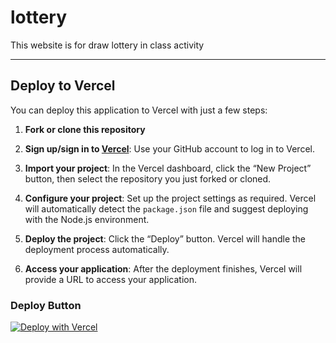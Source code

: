 # lottery

This website is for draw lottery in class activity

---

## Deploy to Vercel

You can deploy this application to Vercel with just a few steps:

1. **Fork or clone this repository**

2. **Sign up/sign in to [Vercel](https://vercel.com/)**: Use your GitHub account to log in to Vercel.

3. **Import your project**: In the Vercel dashboard, click the “New Project” button, then select the repository you just forked or cloned.

4. **Configure your project**: Set up the project settings as required. Vercel will automatically detect the `package.json` file and suggest deploying with the Node.js environment.

5. **Deploy the project**: Click the “Deploy” button. Vercel will handle the deployment process automatically.

6. **Access your application**: After the deployment finishes, Vercel will provide a URL to access your application.

### Deploy Button

[![Deploy with Vercel](https://vercel.com/button)](https://vercel.com/new/git/external?repository-url=<YOUR_GITHUB_REPOSITORY_URL>)
